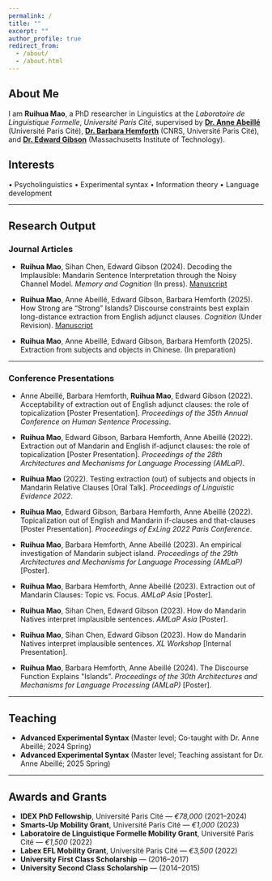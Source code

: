 ```yaml
---
permalink: /
title: ""
excerpt: ""
author_profile: true
redirect_from: 
  - /about/
  - /about.html
---
```


## About Me

I am **Ruihua Mao**, a PhD researcher in Linguistics at the *Laboratoire de Linguistique Formelle*, *Université Paris Cité*, supervised by [**Dr. Anne Abeillé**](http://www.llf.cnrs.fr/fr/Gens/Abeille) (Université Paris Cité), [**Dr. Barbara Hemforth**](http://www.llf.cnrs.fr/fr/Gens/Hemforth) (CNRS, Université Paris Cité), and [**Dr. Edward Gibson**](https://web.mit.edu/egibson/www/) (Massachusetts Institute of Technology).



## Interests
• Psycholinguistics • Experimental syntax • Information theory • Language development

---

## Research Output

### Journal Articles

- **Ruihua Mao**, Sihan Chen, Edward Gibson (2024). Decoding the Implausible: Mandarin Sentence Interpretation through the Noisy Channel Model. *Memory and Cognition* (In press). [Manuscript](https://drive.google.com/file/d/1WIAd69J_L-6Tr5ymlA-gOrsuk2xQnLTR/view?usp=sharing)

- **Ruihua Mao**, Anne Abeillé, Edward Gibson, Barbara Hemforth (2025). How Strong are “Strong” Islands? Discourse constraints best explain long-distance extraction from English adjunct clauses. *Cognition* (Under Revision). [Manuscript](https://drive.google.com/file/d/1c1BmYLJfVu70xcKtZvrq4Ln-xHAhFjNw/view?usp=share_link)

- **Ruihua Mao**, Anne Abeillé, Edward Gibson, Barbara Hemforth (2025). Extraction from subjects and objects in Chinese. (In preparation)

---

### Conference Presentations

- Anne Abeillé, Barbara Hemforth, **Ruihua Mao**, Edward Gibson (2022). Acceptability of extraction out of English adjunct clauses: the role of topicalization [Poster Presentation]. *Proceedings of the 35th Annual Conference on Human Sentence Processing*.

- **Ruihua Mao**, Edward Gibson, Barbara Hemforth, Anne Abeillé (2022). Extraction out of Mandarin and English if-adjunct clauses: the role of topicalization [Poster Presentation]. *Proceedings of the 28th Architectures and Mechanisms for Language Processing (AMLaP)*.

- **Ruihua Mao** (2022). Testing extraction (out) of subjects and objects in Mandarin Relative Clauses [Oral Talk]. *Proceedings of Linguistic Evidence 2022*.

- **Ruihua Mao**, Edward Gibson, Barbara Hemforth, Anne Abeillé (2022). Topicalization out of English and Mandarin if-clauses and that-clauses [Poster Presentation]. *Proceedings of ExLing 2022 Paris Conference*.

- **Ruihua Mao**, Barbara Hemforth, Anne Abeillé (2023). An empirical investigation of Mandarin subject island. *Proceedings of the 29th Architectures and Mechanisms for Language Processing (AMLaP)* [Poster].

- **Ruihua Mao**, Barbara Hemforth, Anne Abeillé (2023). Extraction out of Mandarin Clauses: Topic vs. Focus. *AMLaP Asia* [Poster].

- **Ruihua Mao**, Sihan Chen, Edward Gibson (2023). How do Mandarin Natives interpret implausible sentences. *AMLaP Asia* [Poster].

- **Ruihua Mao**, Sihan Chen, Edward Gibson (2023). How do Mandarin Natives interpret implausible sentences. *XL Workshop* [Internal Presentation].

- **Ruihua Mao**, Barbara Hemforth, Anne Abeillé (2024). The Discourse Function Explains "Islands". *Proceedings of the 30th Architectures and Mechanisms for Language Processing (AMLaP)* [Poster].

---

## Teaching

- **Advanced Experimental Syntax** (Master level; Co-taught with Dr. Anne Abeillé; 2024 Spring)  
- **Advanced Experimental Syntax** (Master level; Teaching assistant for Dr. Anne Abeillé; 2025 Spring)

---

## Awards and Grants

- **IDEX PhD Fellowship**, Université Paris Cité — *€78,000*  (2021–2024)  
- **Smarts-Up Mobility Grant**, Université Paris Cité — *€1,000* (2023)  
- **Laboratoire de Linguistique Formelle Mobility Grant**, Université Paris Cité — *€1,500* (2022)  
- **Labex EFL Mobility Grant**, Université Paris Cité — *€3,500* (2022)  
- **University First Class Scholarship** — (2016–2017)  
- **University Second Class Scholarship** — (2014–2015)
